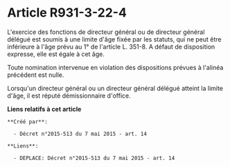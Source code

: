 # Article R931-3-22-4

L'exercice des fonctions de directeur général ou de directeur général délégué est soumis à une limite d'âge fixée par les
statuts, qui ne peut être inférieure à l'âge prévu au 1° de l'article L. 351-8. A défaut de disposition expresse, elle est
égale à cet âge. 

Toute nomination intervenue en violation des dispositions prévues à l'alinéa précédent est nulle. 

Lorsqu'un directeur général ou un directeur général délégué atteint la limite d'âge, il est réputé démissionnaire d'office.

**Liens relatifs à cet article**

	**Créé par**:

	  - Décret n°2015-513 du 7 mai 2015 - art. 14

	**Liens**:

	  - DEPLACE: Décret n°2015-513 du 7 mai 2015 - art. 14
